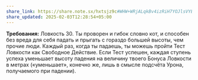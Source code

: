 ```yaml
---
share_link: https://share.note.sx/hxtsjz9c#WHW+WRjALqkBv4izRiH7YOJlsVYEt01Fe9TbsCS1nDU
share_updated: 2025-02-03T12:28:54+05:00
---
```

**Требования:** Ловкость 30.
Ты проворен и гибок словно кот, и способен без вреда для себя падать и прыгать с гораздо большей высоты, чем прочие люди. Каждый раз, когда ты падаешь, ты можешь пройти Тест Ловкости как Свободное Действие. Если Тест успешен, каждая ступень успеха уменьшает высоту падения на величину твоего Бонуса Ловкости в метрах («уменьшает», конечно же, лишь в смысле подсчёта Урона, получаемого при падении).
